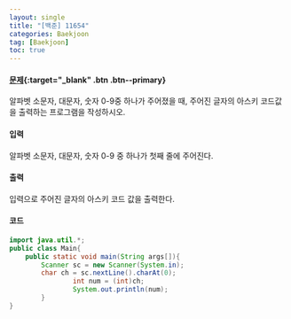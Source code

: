 ```yaml
---
layout: single
title: "[백준] 11654"
categories: Baekjoon
tag: [Baekjoon]
toc: true
---
```


#### [문제](https://www.acmicpc.net/problem/11654){:target="\_blank" .btn .btn--primary}
알파벳 소문자, 대문자, 숫자 0-9중 하나가 주어졌을 때, 주어진 글자의 아스키 코드값을 출력하는 프로그램을 작성하시오.

#### 입력
알파벳 소문자, 대문자, 숫자 0-9 중 하나가 첫째 줄에 주어진다.

#### 출력
입력으로 주어진 글자의 아스키 코드 값을 출력한다.

#### 코드
```java
import java.util.*;
public class Main{
	public static void main(String args[]){
		Scanner sc = new Scanner(System.in);
		char ch = sc.nextLine().charAt(0);
                int num = (int)ch;
                System.out.println(num);
        }
}
```
